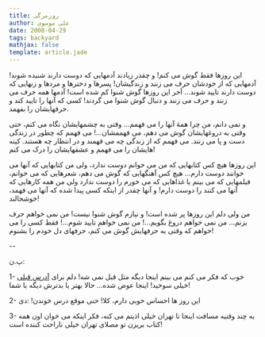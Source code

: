 ```yaml
---
title: روزمرگی
author: علی موسوی
date: 2008-04-29
tags: backyard
mathjax: false
template: article.jade
---
```


این روزها فقط گوش می کنم! و چقدر زیادند آدمهایی که دوست دارند شنیده شوند! آدمهایی که از خودشان حرف می زنند و زندگیشان! پسرها و دخترها و مردها و زنهایی که دوست دارند تایید شوند... آخر این روزها گوش شنوا کم شده است! آدمها همه حرف می زنند و حرف می زنند و دنبال گوش شنوا می گردند! کسی که آنها را تایید کند و حرفهایشان را بفهمد.

و نمی دانم، من چرا همۀ آنها را می فهمم... وقتی به چشمهایشان نگاه می کنم، حتی وقتی به دروغهایشان گوش می دهم، می فهممشان...! می فهمم که چطور در زندگی دست و پا می زنند. می فهمم که از زندگی چه می فهمند و در انتظار چه هستند. کینه هایشان را می فهمم و عشقهایشان را درک می کنم!

این روزها هیچ کس کتابهایی که من می خوانم دوست ندارد، ولی من کتابهایی که آنها می خوانند دوست دارم... هیچ کس آهنگهایی که گوش می دهم، شعرهایی که می خوانم، فیلمهایی که می بینم یا غذاهایی که می خورم را دوست ندارد ولی من همه کارهایی که آنها می کنند را دوست دارم! و آنها چقدر از اینکه کسی پیدا شده که آنها می فهمد، خوشحالند!

من ولی دلم این روزها پر شده است! و نیازم گوش شنوا نیست! من نمی خواهم حرف بزنم... من نمی خواهم دروغ بگویم...! من نمی خواهم تایید شوم...! فقط کسی را می خواهم که وقتی به حرفهایش گوش می کنم، حرفهای دل خودم را بشنوم!

--

پ.ن:

1- خوب که فکر می کنم می بینم اینجا دیگه مثل قبل نمی شه! دلم برای [آدرس قبلی](http://vi-li.blogspot.com) خیلی سوخید! اینجا عوض شده... حالا بهتر یا بدترش دیگه با شما!

2- این روز ها احساس خوبی دارم، کلا! حتی موقع درس خوندن! :دی

3- یه چند وقتیه مسافت اینجا تا تهران خیلی اذیتم می کنه، فکر اینکه می خوان اون همه کتاب بریزن تو مصلای تهران خیلی ناراحت کننده است!
